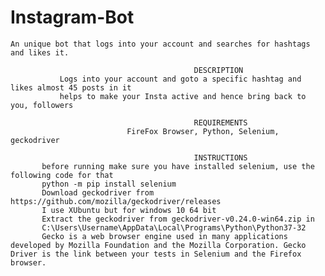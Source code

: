 # Instagram-Bot
`An unique bot that logs into your account and searches for hashtags and likes it.`

~~~~~~~~~~~~~~~~~~~~~~~~~~~~~~~~~~~~~~~~~~~~~~~~~~~~~~~~~~~~~~~~~~~~~~~~~~~~~~~~~~~~~~~~~~~~~~~~~
                                         DESCRIPTION
           Logs into your account and goto a specific hashtag and likes almost 45 posts in it
           helps to make your Insta active and hence bring back to you, followers
~~~~~~~~~~~~~~~~~~~~~~~~~~~~~~~~~~~~~~~~~~~~~~~~~~~~~~~~~~~~~~~~~~~~~~~~~~~~~~~~~~~~~~~~~~~~~~~~~
                                             REQUIREMENTS
                              FireFox Browser, Python, Selenium, geckodriver
~~~~~~~~~~~~~~~~~~~~~~~~~~~~~~~~~~~~~~~~~~~~~~~~~~~~~~~~~~~~~~~~~~~~~~~~~~~~~~~~~~~~~~~~~~~~~~~~~
                                         INSTRUCTIONS
       before running make sure you have installed selenium, use the following code for that
       python -m pip install selenium
       Download geckodriver from https://github.com/mozilla/geckodriver/releases 
       I use XUbuntu but for windows 10 64 bit
       Extract the geckodriver from geckodriver-v0.24.0-win64.zip in
       C:\Users\Username\AppData\Local\Programs\Python\Python37-32
       Gecko is a web browser engine used in many applications developed by Mozilla Foundation and the Mozilla Corporation. Gecko Driver is the link between your tests in Selenium and the Firefox browser. 

